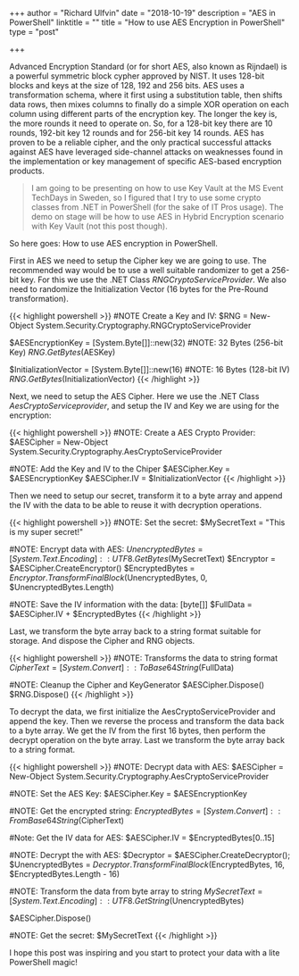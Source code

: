 +++
author = "Richard Ulfvin"
date = "2018-10-19"
description = "AES in PowerShell"
linktitle = ""
title = "How to use AES Encryption in PowerShell"
type = "post"

+++

Advanced Encryption Standard (or for short AES, also known as Rijndael) is a powerful symmetric block cypher approved by NIST. It uses 128-bit blocks and keys at the size of 128, 192 and 256 bits. 
AES uses a transformation schema, where it first using a substitution table, then shifts data rows, then mixes columns to finally do a simple XOR operation on each column using different parts of the encryption key. The longer the key is, the more rounds it need to operate on. So, for a 128-bit key there are 10 rounds, 192-bit key 12 rounds and for 256-bit key 14 rounds.
AES has proven to be a reliable cipher, and the only practical successful attacks against AES have leveraged side-channel attacks on weaknesses found in the implementation or key management of specific AES-based encryption products.

>I am going to be presenting on how to use Key Vault at the MS Event TechDays in Sweden, so I figured that I try to use some crypto classes from .NET in PowerShell (for the sake of IT Pros usage). The demo on stage will be how to use AES in Hybrid Encryption scenario with Key Vault (not this post though).

So here goes: How to use AES encryption in PowerShell.

First in AES we need to setup the Cipher key we are going to use. The recommended way would be to use a well suitable randomizer to get a 256-bit key. For this we use the .NET Class *RNGCryptoServiceProvider*. We also need to randomize the Initialization Vector (16 bytes for the Pre-Round transformation). 

{{< highlight powershell >}}
#NOTE Create a Key and IV:
$RNG = New-Object System.Security.Cryptography.RNGCryptoServiceProvider

$AESEncryptionKey     = [System.Byte[]]::new(32) #NOTE: 32 Bytes (256-bit Key)
$RNG.GetBytes($AESKey)

$InitializationVector = [System.Byte[]]::new(16) #NOTE: 16 Bytes (128-bit IV)
$RNG.GetBytes($InitializationVector)
{{< /highlight >}}

Next, we need to setup the AES Cipher. Here we use the .NET Class *AesCryptoServiceprovider*, and setup the IV and Key we are using for the encryption:

{{< highlight powershell >}}
#NOTE: Create a AES Crypto Provider:
$AESCipher = New-Object System.Security.Cryptography.AesCryptoServiceProvider

#NOTE: Add the Key and IV to the Chiper
$AESCipher.Key        = $AESEncryptionKey
$AESCipher.IV         = $InitializationVector
{{< /highlight >}}

Then we need to setup our secret, transform it to a byte array and append the IV with the data to be able to reuse it with decryption operations.

{{< highlight powershell >}}
#NOTE: Set the secret:
$MySecretText         = "This is my super secret!"

#NOTE: Encrypt data with AES:
$UnencryptedBytes     = [System.Text.Encoding]::UTF8.GetBytes($MySecretText)
$Encryptor            = $AESCipher.CreateEncryptor()
$EncryptedBytes       = $Encryptor.TransformFinalBlock($UnencryptedBytes, 0, $UnencryptedBytes.Length)

#NOTE: Save the IV information with the data:
[byte[]] $FullData    = $AESCipher.IV + $EncryptedBytes
{{< /highlight >}}

Last, we transform the byte array back to a string format suitable for storage. And dispose the Cipher and RNG objects.

{{< highlight powershell >}}
#NOTE: Transforms the data to string format
$CipherText           = [System.Convert]::ToBase64String($FullData)

#NOTE: Cleanup the Cipher and KeyGenerator
$AESCipher.Dispose()
$RNG.Dispose()
{{< /highlight >}}

To decrypt the data, we first initialize the AesCryptoServiceProvider and append the key. Then we reverse the process and transform the data back to a byte array. We get the IV from the first 16 bytes, then perform the decrypt operation on the byte array. Last we transform the byte array back to a string format.

{{< highlight powershell >}}
#NOTE: Decrypt data with AES:
$AESCipher = New-Object System.Security.Cryptography.AesCryptoServiceProvider

#NOTE: Set the AES Key:
$AESCipher.Key        = $AESEncryptionKey

#NOTE: Get the encrypted string:
$EncryptedBytes       = [System.Convert]::FromBase64String($CipherText)

#Note: Get the IV data for AES:
$AESCipher.IV  = $EncryptedBytes[0..15]

#NOTE: Decrypt the with AES:
$Decryptor            = $AESCipher.CreateDecryptor();
$UnencryptedBytes     = $Decryptor.TransformFinalBlock($EncryptedBytes, 16, $EncryptedBytes.Length - 16)

#NOTE: Transform the data from byte array to string
$MySecretText         = [System.Text.Encoding]::UTF8.GetString($UnencryptedBytes)

$AESCipher.Dispose()

#NOTE: Get the secret:
$MySecretText
{{< /highlight >}}

I hope this post was inspiring and you start to protect your data with a lite PowerShell magic!